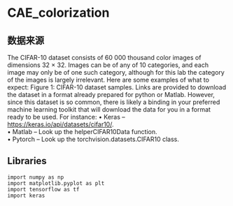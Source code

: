 # CAE_colorization

## 数据来源
The CIFAR-10 dataset consists of 60 000 thousand color images of dimensions 32 × 32. Images can be of any of 10 categories, and each image may only be of one such category, although for this lab the category of the images is largely irrelevant. Here are some examples of what to expect:
Figure 1: CIFAR-10 dataset samples.
Links are provided to download the dataset in a format already prepared for python or Matlab. However, since this dataset is so common, there is likely a binding in your preferred machine learning toolkit that will download the data for you in a format ready to be used. For instance:
• Keras – https://keras.io/api/datasets/cifar10/.  
• Matlab – Look up the helperCIFAR10Data function.  
• Pytorch – Look up the torchvision.datasets.CIFAR10 class.

## Libraries
```
import numpy as np
import matplotlib.pyplot as plt
import tensorflow as tf
import keras
```
